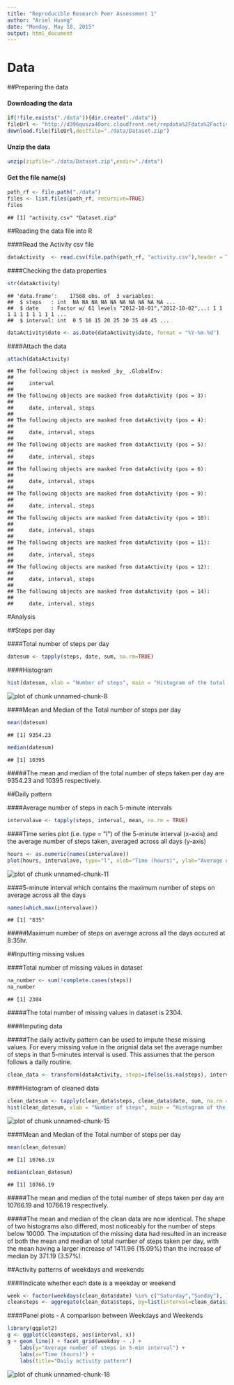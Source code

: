 ```yaml
---
title: "Reproducible Research Peer Assessment 1"
author: "Ariel Huang"
date: "Monday, May 18, 2015"
output: html_document
---
```

# Data


##Preparing the data


#### Downloading the data

```r
if(!file.exists("./data")){dir.create("./data")}
fileUrl <- "http://d396qusza40orc.cloudfront.net/repdata%2Fdata%2Factivity.zip"
download.file(fileUrl,destfile="./data/Dataset.zip")
```

#### Unzip the data

```r
unzip(zipfile="./data/Dataset.zip",exdir="./data")
```

#### Get the file name(s)

```r
path_rf <- file.path("./data")
files <- list.files(path_rf, recursive=TRUE)
files
```

```
## [1] "activity.csv" "Dataset.zip"
```


##Reading the data file into R


####Read the Activity csv file

```r
dataActivity  <- read.csv(file.path(path_rf, "activity.csv"),header = TRUE)
```

####Checking the data properties

```r
str(dataActivity)
```

```
## 'data.frame':	17568 obs. of  3 variables:
##  $ steps   : int  NA NA NA NA NA NA NA NA NA NA ...
##  $ date    : Factor w/ 61 levels "2012-10-01","2012-10-02",..: 1 1 1 1 1 1 1 1 1 1 ...
##  $ interval: int  0 5 10 15 20 25 30 35 40 45 ...
```

```r
dataActivity$date <- as.Date(dataActivity$date, format = "%Y-%m-%d")
```

####Attach the data

```r
attach(dataActivity)
```

```
## The following object is masked _by_ .GlobalEnv:
## 
##     interval
## 
## The following objects are masked from dataActivity (pos = 3):
## 
##     date, interval, steps
## 
## The following objects are masked from dataActivity (pos = 4):
## 
##     date, interval, steps
## 
## The following objects are masked from dataActivity (pos = 5):
## 
##     date, interval, steps
## 
## The following objects are masked from dataActivity (pos = 6):
## 
##     date, interval, steps
## 
## The following objects are masked from dataActivity (pos = 9):
## 
##     date, interval, steps
## 
## The following objects are masked from dataActivity (pos = 10):
## 
##     date, interval, steps
## 
## The following objects are masked from dataActivity (pos = 11):
## 
##     date, interval, steps
## 
## The following objects are masked from dataActivity (pos = 12):
## 
##     date, interval, steps
## 
## The following objects are masked from dataActivity (pos = 14):
## 
##     date, interval, steps
```


#Analysis


##Steps per day


####Total number of steps per day

```r
datesum <- tapply(steps, date, sum, na.rm=TRUE)
```

####Histogram

```r
hist(datesum, xlab = "Number of steps", main = "Histogram of the total number of steps taken each day")
```

![plot of chunk unnamed-chunk-8](figure/unnamed-chunk-8-1.png) 

####Mean and Median of the Total number of steps per day

```r
mean(datesum)
```

```
## [1] 9354.23
```

```r
median(datesum)
```

```
## [1] 10395
```
#####The mean and median of the total number of steps taken per day are 9354.23 and 10395 respectively.


##Daily pattern


####Average number of steps in each 5-minute intervals

```r
intervalave <- tapply(steps, interval, mean, na.rm = TRUE)
```

####Time series plot (i.e. type = "l") of the 5-minute interval (x-axis) and the average number of steps taken, averaged across all days (y-axis)

```r
hours <- as.numeric(names(intervalave))
plot(hours, intervalave, type="l", xlab="Time (hours)", ylab="Average number of steps in 5-min interval", main="Daily activity pattern")
```

![plot of chunk unnamed-chunk-11](figure/unnamed-chunk-11-1.png) 

####5-minute interval which contains the maximum number of steps on average across all the days

```r
names(which.max(intervalave))
```

```
## [1] "835"
```
#####Maximum number of steps on average across all the days occured at 8:35hr.


##Inputting missing values


####Total number of missing values in dataset

```r
na_number <- sum(!complete.cases(steps))
na_number
```

```
## [1] 2304
```
#####The total number of missing values in dataset is 2304.


####Imputing data

#####The daily activity pattern can be used to impute these missing values. For every missing value in the orignial data set the average number of steps in that 5-minutes interval is used. This assumes that the person follows a daily routine.

```r
clean_data <- transform(dataActivity, steps=ifelse(is.na(steps), intervalave, steps))
```

####Histogram of cleaned data

```r
clean_datesum <- tapply(clean_data$steps, clean_data$date, sum, na.rm = TRUE)
hist(clean_datesum, xlab = "Number of steps", main = "Histogram of the total number of steps taken each day")
```

![plot of chunk unnamed-chunk-15](figure/unnamed-chunk-15-1.png) 

####Mean and Median of the Total number of steps per day

```r
mean(clean_datesum)
```

```
## [1] 10766.19
```

```r
median(clean_datesum)
```

```
## [1] 10766.19
```
#####The mean and median of the total number of steps taken per day are 10766.19 and 10766.19 respectively. 

#####The mean and median of the clean data are now identical. The shape of two histograms also differed, most noticeably for the number of steps below 10000. The imputation of the missing data had resulted in an increase of both the mean and median of total number of steps taken per day, with the mean having a larger increase of 1411.96 (15.09%) than the increase of median by 371.19 (3.57%).


##Activity patterns of weekdays and weekends


####Indicate whether each date is a weekday or weekend

```r
week <- factor(weekdays(clean_data$date) %in% c("Saturday","Sunday"), labels=c("weekday","weekend"), ordered=FALSE)
cleansteps <- aggregate(clean_data$steps, by=list(interval=clean_data$interval, weekday=week), mean)
```

####Panel plots - A comparison between Weekdays and Weekends

```r
library(ggplot2)
g <- ggplot(cleansteps, aes(interval, x))
g + geom_line() + facet_grid(weekday ~ .) +
    labs(y="Average number of steps in 5-min interval") +
    labs(x="Time (hours)") +
    labs(title="Daily activity pattern")
```

![plot of chunk unnamed-chunk-18](figure/unnamed-chunk-18-1.png) 
